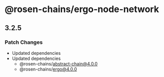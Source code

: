 # @rosen-chains/ergo-node-network

## 3.2.5

### Patch Changes

- Updated dependencies
- Updated dependencies
  - @rosen-chains/abstract-chain@4.0.0
  - @rosen-chains/ergo@4.0.0
